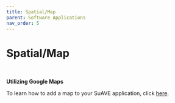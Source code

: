 ```yaml
---
title: Spatial/Map
parent: Software Applications
nav_order: 5
---
```


# Spatial/Map
<br>

**Utilizing Google Maps**

To learn how to add a map to your SuAVE application, click [here](https://suave-ucsd.github.io/SuAVE-Documentation/Add_Map_SuAVE.html).
